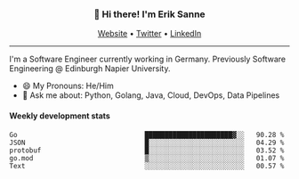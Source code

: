 <h3 align="center">👋 Hi there! I'm Erik Sanne</h3>
<p align="center">
  <a href="https://eriksanne.com">Website</a> •
  <a href="https://twitter.com/ErikKonradSanne">Twitter</a> •
  <a href="https://www.linkedin.com/in/eriksanne/">LinkedIn</a>
</p>

---
I'm a Software Engineer currently working in Germany. Previously Software Engineering @ Edinburgh Napier University.

- 😄 My Pronouns: He/Him
- 💬 Ask me about: Python, Golang, Java, Cloud, DevOps, Data Pipelines

<h4>Weekly development stats</h4>
<!--START_SECTION:waka-->

```text
Go                                ██████████████████████▓░░   90.28 %
JSON                              █░░░░░░░░░░░░░░░░░░░░░░░░   04.29 %
protobuf                          █░░░░░░░░░░░░░░░░░░░░░░░░   03.52 %
go.mod                            ▒░░░░░░░░░░░░░░░░░░░░░░░░   01.07 %
Text                              ░░░░░░░░░░░░░░░░░░░░░░░░░   00.57 %
```

<!--END_SECTION:waka-->
